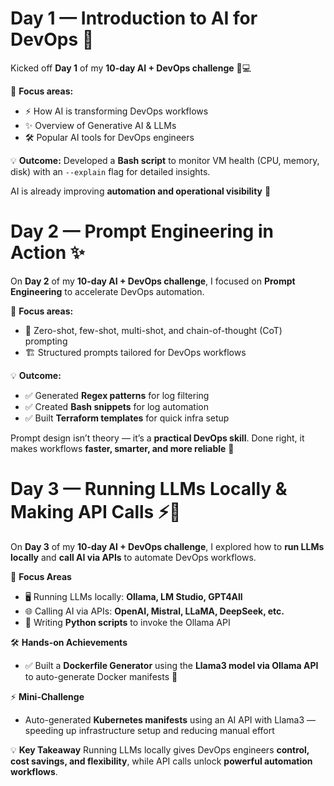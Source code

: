 # Day 1 — Introduction to AI for DevOps 🚀

Kicked off **Day 1** of my **10-day AI + DevOps challenge** 🤖💻  

🔑 **Focus areas:**  
- ⚡ How AI is transforming DevOps workflows  
- ✨ Overview of Generative AI & LLMs  
- 🛠 Popular AI tools for DevOps engineers  

💡 **Outcome:** Developed a **Bash script** to monitor VM health (CPU, memory, disk) with an `--explain` flag for detailed insights.  

AI is already improving **automation and operational visibility** 🚀  

# Day 2 — Prompt Engineering in Action ✨

On **Day 2** of my **10-day AI + DevOps challenge**, I focused on **Prompt Engineering** to accelerate DevOps automation.  

🔑 **Focus areas:**  
- 🧠 Zero-shot, few-shot, multi-shot, and chain-of-thought (CoT) prompting  
- 🏗 Structured prompts tailored for DevOps workflows  

💡 **Outcome:**  
- ✅ Generated **Regex patterns** for log filtering  
- ✅ Created **Bash snippets** for log automation  
- ✅ Built **Terraform templates** for quick infra setup  

Prompt design isn’t theory — it’s a **practical DevOps skill**. Done right, it makes workflows **faster, smarter, and more reliable** 🚀

# Day 3 — Running LLMs Locally & Making API Calls ⚡🤖

On **Day 3** of my **10-day AI + DevOps challenge**, I explored how to **run LLMs locally** and **call AI via APIs** to automate DevOps workflows.

🔑 **Focus Areas**
- 🖥 Running LLMs locally: **Ollama, LM Studio, GPT4All**  
- 🌐 Calling AI via APIs: **OpenAI, Mistral, LLaMA, DeepSeek, etc.**  
- 🐍 Writing **Python scripts** to invoke the Ollama API  

🛠 **Hands-on Achievements**
- ✅ Built a **Dockerfile Generator** using the **Llama3 model via Ollama API** to auto-generate Docker manifests 🚀  

⚡ **Mini-Challenge**
- Auto-generated **Kubernetes manifests** using an AI API with Llama3 — speeding up infrastructure setup and reducing manual effort  

💡 **Key Takeaway**
Running LLMs locally gives DevOps engineers **control, cost savings, and flexibility**, while API calls unlock **powerful automation workflows**.


